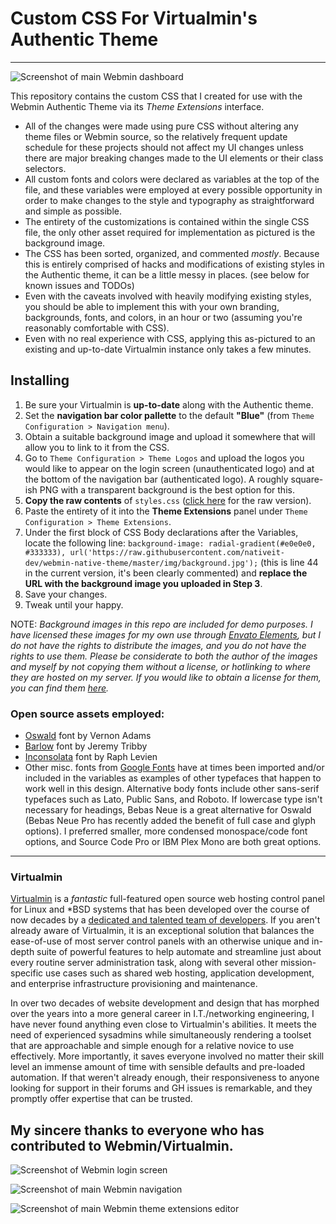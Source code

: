 # Custom CSS For Virtualmin's Authentic Theme
---

![Screenshot of main Webmin dashboard](https://github.com/nativeit-dev/webmin-native-theme/blob/master/screenshots/dashboard.png?raw=true)

This repository contains the custom CSS that I created for use with the Webmin Authentic Theme via its *Theme Extensions* interface.

  - All of the changes were made using pure CSS without altering any theme files or Webmin source, so the relatively frequent update schedule for these projects should not affect my UI changes unless there are major breaking changes made to the UI elements or their class selectors.
  - All custom fonts and colors were declared as variables at the top of the file, and these variables were employed at every possible opportunity in order to make changes to the style and typography as straightforward and simple as possible.
  - The entirety of the customizations is contained within the single CSS file, the only other asset required for implementation as pictured is the background image.
  - The CSS has been sorted, organized, and commented *mostly*. Because this is entirely comprised of hacks and modifications of existing styles in the Authentic theme, it can be a little messy in places. (see below for known issues and TODOs)
  - Even with the caveats involved with heavily modifying existing styles, you should be able to implement this with your own branding, backgrounds, fonts, and colors, in an hour or two (assuming you're reasonably comfortable with CSS).
  - Even with no real experience with CSS, applying this as-pictured to an existing and up-to-date Virtualmin instance only takes a few minutes. 

## Installing
  1. Be sure your Virtualmin is **up-to-date** along with the Authentic theme.
  2. Set the **navigation bar color pallette** to the default **"Blue"** (from `Theme Configuration > Navigation menu`).
  3. Obtain a suitable background image and upload it somewhere that will allow you to link to it from the CSS.
  4. Go to `Theme Configuration > Theme Logos` and upload the logos you would like to appear on the login screen (unauthenticated logo) and at the bottom of the navigation bar (authenticated logo). A roughly square-ish PNG with a transparent background is the best option for this.
  5. **Copy the raw contents** of `styles.css` ([click here](https://raw.githubusercontent.com/nativeit-dev/webmin-native-theme/master/styles.css) for the raw version).
  6. Paste the entirety of it into the **Theme Extensions** panel under `Theme Configuration > Theme Extensions`.
  7. Under the first block of CSS Body declarations after the Variables, locate the following line: `background-image: radial-gradient(#e0e0e0, #333333), url('https://raw.githubusercontent.com/nativeit-dev/webmin-native-theme/master/img/background.jpg');` (this is line 44 in the current version, it's been clearly commented) and **replace the URL with the background image you uploaded in Step 3**.
  8. Save your changes.
  9. Tweak until your happy.

NOTE: *Background images in this repo are included for demo purposes. I have licensed these images for my own use through [Envato Elements](https://elements.envato.com/abstract-ink-backgrounds-DUEAQ4), but I *do not have the rights to distribute the images*, and you do not have the rights to use them. Please be considerate to both the author of the images and myself by not copying them without a license, or hotlinking to where they are hosted on my server. If you would like to obtain a license for them, you can find them [here](https://elements.envato.com/abstract-ink-backgrounds-DUEAQ4).*

### Open source assets employed:
  - [Oswald](github.com/googlefonts/OswaldFont) font by Vernon Adams
  - [Barlow](https://github.com/jpt/barlow) font by Jeremy Tribby
  - [Inconsolata](github.com/googlefonts/inconsolata) font by Raph Levien
  - Other misc. fonts from [Google Fonts](https://fonts.google.com/) have at times been imported and/or included in the variables as examples of other typefaces that happen to work well in this design. Alternative body fonts include other sans-serif typefaces such as Lato, Public Sans, and Roboto. If lowercase type isn't necessary for headings, Bebas Neue is a great alternative for Oswald (Bebas Neue Pro has recently added the benefit of full case and glyph options). I preferred smaller, more condensed monospace/code font options, and Source Code Pro or IBM Plex Mono are both great options.
  
  ---
  
  ### Virtualmin
[Virtualmin](https://github.com/virtualmin) is a *fantastic* full-featured open source web hosting control panel for Linux and \*BSD systems that has been developed over the course of now decades by a [dedicated and talented team of developers](https://github.com/virtualmin/virtualmin-gpl/graphs/contributors). If you aren't already aware of Virtualmin, it is an exceptional solution that balances the ease-of-use of most server control panels with an otherwise unique and in-depth suite of powerful features to help automate and streamline just about every routine server administration task, along with several other mission-specific use cases such as shared web hosting, application development, and enterprise infrastructure provisioning and maintenance.

In over two decades of website development and design that has morphed over the years into a more general career in I.T./networking engineering, I have never found anything even close to Virtualmin's abilities. It meets the need of experienced sysadmins while simultaneously rendering a toolset that are approachable and simple enough for a relative novice to use effectively. More importantly, it saves everyone involved no matter their skill level an immense amount of time with sensible defaults and pre-loaded automation. If that weren't already enough, their responsiveness to anyone looking for support in their forums and GH issues is remarkable, and they promptly offer expertise that can be trusted.

**My sincere thanks to everyone who has contributed to Webmin/Virtualmin.**
---

![Screenshot of Webmin login screen](https://github.com/nativeit-dev/webmin-native-theme/blob/master/screenshots/login-ui.png?raw=true)

![Screenshot of main Webmin navigation](https://github.com/nativeit-dev/webmin-native-theme/blob/master/screenshots/sidebar.png?raw=true)

![Screenshot of main Webmin theme extensions editor](https://github.com/nativeit-dev/webmin-native-theme/blob/master/screenshots/theme-extensions.png?raw=true)
